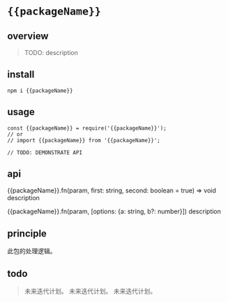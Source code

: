 # `{{packageName}}`

## overview

> TODO: description

## install
`npm i {{packageName}}`

## usage

```
const {{packageName}} = require('{{packageName}}');
// or
// import {{packageName}} from '{{packageName}}';

// TODO: DEMONSTRATE API
```

## api

{{packageName}}.fn(param, first: string, second: boolean = true) => void
description

{{packageName}}.fn(param, [options: {a: string, b?: number}])
description

## principle
此包的处理逻辑。

## todo
> 未来迭代计划。
> 未来迭代计划。
> 未来迭代计划。